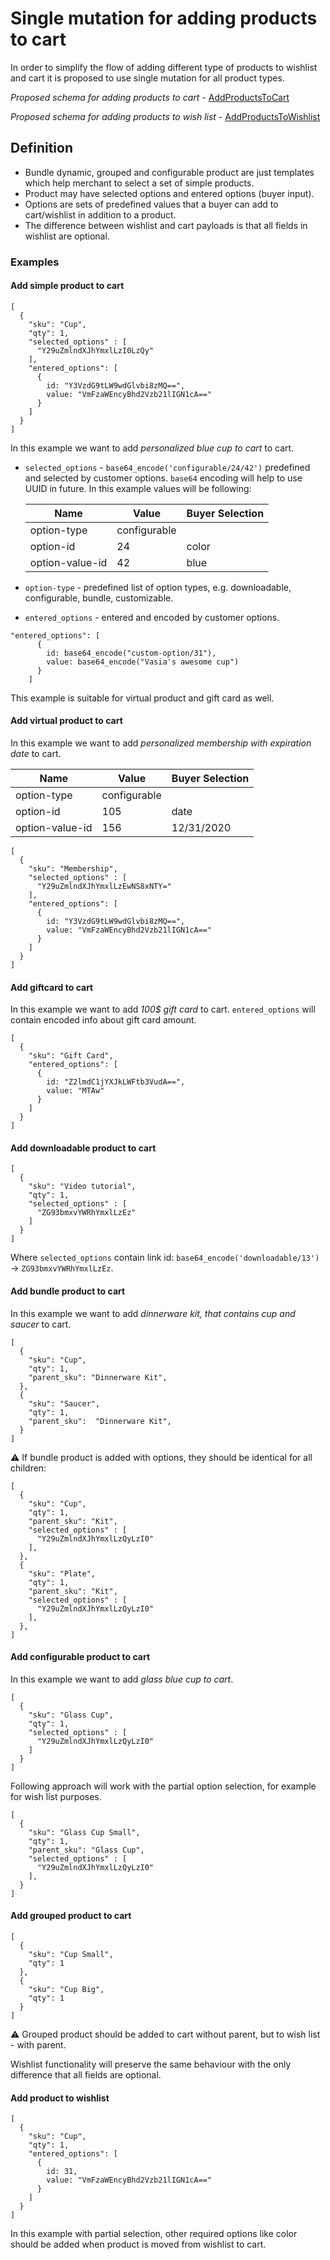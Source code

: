 # Single mutation for adding products to cart
In order to simplify the flow of adding different type of products to wishlist and cart it is proposed to use single mutation for all product types.

*Proposed schema for adding products to cart* - [AddProductsToCart](AddProductsToCart.graphqls)

*Proposed schema for adding products to wish list* - [AddProductsToWishlist](AddProductsToWishlist.graphqls)

## Definition

- Bundle dynamic, grouped and configurable product are just templates which help merchant to select a set of simple products.
- Product may have selected options and entered options (buyer input).
- Options are sets of predefined values that a buyer can add to cart/wishlist in addition to a product.
- The difference between wishlist and cart payloads is that all fields in wishlist are optional.

### Examples

#### Add simple product to cart
```
[
  {
    "sku": "Cup",
    "qty": 1,
    "selected_options" : [
      "Y29uZmlndXJhYmxlLzI0LzQy"
    ],
    "entered_options": [
      {
        id: "Y3VzdG9tLW9wdGlvbi8zMQ==",
        value: "VmFzaWEncyBhd2Vzb21lIGN1cA=="
      }
    ]
  }
]
```

In this example we want to add _personalized blue cup to cart_ to cart.

 - `selected_options` - `base64_encode('configurable/24/42')` predefined and selected by customer options. `base64` encoding will help to use UUID in future. In this example values will be following:

    | Name  | Value | Buyer Selection |
    | ------------- | ------------- | ------------- |
    | option-type  | configurable   |
    | option-id  | 24 | color |
    | option-value-id  | 42  | blue |
- `option-type` - predefined list of option types, e.g. downloadable, configurable, bundle, customizable.
- `entered_options` - entered and encoded by customer options.
```
"entered_options": [
      {
        id: base64_encode("custom-option/31"),
        value: base64_encode("Vasia's awesome cup")
      }
    ]
```

This example is suitable for virtual product and gift card as well.

#### Add virtual product to cart
In this example we want to add _personalized membership with expiration date_ to cart.

| Name  | Value | Buyer Selection |
| ------------- | ------------- | ------------- |
| option-type  | configurable   |
| option-id  | 105 | date |
| option-value-id  | 156  | 12/31/2020 |

```
[
  {
    "sku": "Membership",
    "selected_options" : [
      "Y29uZmlndXJhYmxlLzEwNS8xNTY="
    ],
    "entered_options": [
      {
        id: "Y3VzdG9tLW9wdGlvbi8zMQ==",
        value: "VmFzaWEncyBhd2Vzb21lIGN1cA=="
      }
    ]
  }
]
```

#### Add giftcard to cart
In this example we want to add _100$ gift card_ to cart.
`entered_options` will contain encoded info about gift card amount.
```
[
  {
    "sku": "Gift Card",
    "entered_options": [
      {
        id: "Z2lmdC1jYXJkLWFtb3VudA==",
        value: "MTAw"
      }
    ]
  }
]
```

#### Add downloadable product to cart
```
[
  {
    "sku": "Video tutorial",
    "qty": 1,
    "selected_options" : [
      "ZG93bmxvYWRhYmxlLzEz"
    ]
  }
]
```
Where `selected_options` contain link id: `base64_encode('downloadable/13')` -> `ZG93bmxvYWRhYmxlLzEz`.
#### Add bundle product to cart
In this example we want to add _dinnerware kit, that contains cup and saucer_ to cart.
```
[
  {
    "sku": "Cup",
    "qty": 1,
    "parent_sku": "Dinnerware Kit",
  },
  {
    "sku": "Saucer",
    "qty": 1,
    "parent_sku":  "Dinnerware Kit",
  }
]
```

:warning: If bundle product is added with options, they should be identical for all children:
```
[
  {
    "sku": "Cup",
    "qty": 1,
    "parent_sku": "Kit",
    "selected_options" : [
      "Y29uZmlndXJhYmxlLzQyLzI0"
    ],
  },
  {
    "sku": "Plate",
    "qty": 1,
    "parent_sku": "Kit",
    "selected_options" : [
      "Y29uZmlndXJhYmxlLzQyLzI0"
    ],
  },
]
```

#### Add configurable product to cart
In this example we want to add _glass blue cup to cart_.
```
[
  {
    "sku": "Glass Cup",
    "qty": 1,
    "selected_options" : [
      "Y29uZmlndXJhYmxlLzQyLzI0"
    ]
  }
]
```

Following approach will work with the partial option selection, for example for wish list purposes.
```
[
  {
    "sku": "Glass Cup Small",
    "qty": 1,
    "parent_sku": "Glass Cup",
    "selected_options" : [
      "Y29uZmlndXJhYmxlLzQyLzI0"
    ],
  }
]
```

#### Add grouped product to cart
```
[
  {
    "sku": "Cup Small",
    "qty": 1
  },
  {
    "sku": "Cup Big",
    "qty": 1
  }
]
```
:warning: Grouped product should be added to cart without parent, but to wish list - with parent.

Wishlist functionality will preserve the same behaviour with the only difference that all fields are optional.

#### Add product to wishlist
```
[
  {
    "sku": "Cup",
    "qty": 1,
    "entered_options": [
      {
        id: 31,
        value: "VmFzaWEncyBhd2Vzb21lIGN1cA=="
      }
    ]
  }
]
```
In this example with partial selection, other required options like color should be added when product is moved from wishlist to cart.
